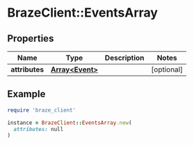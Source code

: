 # BrazeClient::EventsArray

## Properties

| Name | Type | Description | Notes |
| ---- | ---- | ----------- | ----- |
| **attributes** | [**Array&lt;Event&gt;**](Event.md) |  | [optional] |

## Example

```ruby
require 'braze_client'

instance = BrazeClient::EventsArray.new(
  attributes: null
)
```

